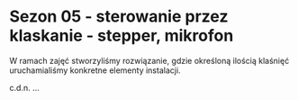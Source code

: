 # Sezon 05 - sterowanie przez klaskanie - stepper, mikrofon

W ramach zajęć stworzyliśmy rozwiązanie, gdzie określoną ilością klaśnięć uruchamialiśmy konkretne elementy instalacji.

c.d.n. ...